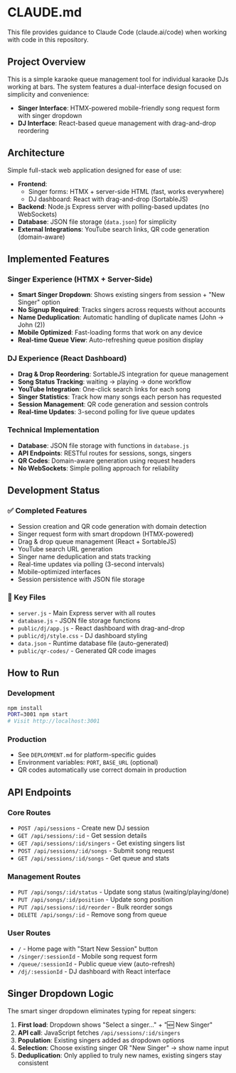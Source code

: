 # CLAUDE.md

This file provides guidance to Claude Code (claude.ai/code) when working with code in this repository.

## Project Overview

This is a simple karaoke queue management tool for individual karaoke DJs working at bars. The system features a dual-interface design focused on simplicity and convenience:
- **Singer Interface**: HTMX-powered mobile-friendly song request form with singer dropdown
- **DJ Interface**: React-based queue management with drag-and-drop reordering

## Architecture

Simple full-stack web application designed for ease of use:
- **Frontend**:
  - Singer forms: HTMX + server-side HTML (fast, works everywhere)
  - DJ dashboard: React with drag-and-drop (SortableJS)
- **Backend**: Node.js Express server with polling-based updates (no WebSockets)
- **Database**: JSON file storage (`data.json`) for simplicity
- **External Integrations**: YouTube search links, QR code generation (domain-aware)

## Implemented Features

### Singer Experience (HTMX + Server-Side)
- **Smart Singer Dropdown**: Shows existing singers from session + "New Singer" option
- **No Signup Required**: Tracks singers across requests without accounts
- **Name Deduplication**: Automatic handling of duplicate names (John → John (2))
- **Mobile Optimized**: Fast-loading forms that work on any device
- **Real-time Queue View**: Auto-refreshing queue position display

### DJ Experience (React Dashboard)
- **Drag & Drop Reordering**: SortableJS integration for queue management
- **Song Status Tracking**: waiting → playing → done workflow
- **YouTube Integration**: One-click search links for each song
- **Singer Statistics**: Track how many songs each person has requested
- **Session Management**: QR code generation and session controls
- **Real-time Updates**: 3-second polling for live queue updates

### Technical Implementation
- **Database**: JSON file storage with functions in `database.js`
- **API Endpoints**: RESTful routes for sessions, songs, singers
- **QR Codes**: Domain-aware generation using request headers
- **No WebSockets**: Simple polling approach for reliability

## Development Status

### ✅ Completed Features
- Session creation and QR code generation with domain detection
- Singer request form with smart dropdown (HTMX-powered)
- Drag & drop queue management (React + SortableJS)
- YouTube search URL generation
- Singer name deduplication and stats tracking
- Real-time updates via polling (3-second intervals)
- Mobile-optimized interfaces
- Session persistence with JSON file storage

### 🔧 Key Files
- `server.js` - Main Express server with all routes
- `database.js` - JSON file storage functions
- `public/dj/app.js` - React dashboard with drag-and-drop
- `public/dj/style.css` - DJ dashboard styling
- `data.json` - Runtime database file (auto-generated)
- `public/qr-codes/` - Generated QR code images

## How to Run

### Development
```bash
npm install
PORT=3001 npm start
# Visit http://localhost:3001
```

### Production
- See `DEPLOYMENT.md` for platform-specific guides
- Environment variables: `PORT`, `BASE_URL` (optional)
- QR codes automatically use correct domain in production

## API Endpoints

### Core Routes
- `POST /api/sessions` - Create new DJ session
- `GET /api/sessions/:id` - Get session details
- `GET /api/sessions/:id/singers` - Get existing singers list
- `POST /api/sessions/:id/songs` - Submit song request
- `GET /api/sessions/:id/songs` - Get queue and stats

### Management Routes
- `PUT /api/songs/:id/status` - Update song status (waiting/playing/done)
- `PUT /api/songs/:id/position` - Update song position
- `PUT /api/sessions/:id/reorder` - Bulk reorder songs
- `DELETE /api/songs/:id` - Remove song from queue

### User Routes
- `/` - Home page with "Start New Session" button
- `/singer/:sessionId` - Mobile song request form
- `/queue/:sessionId` - Public queue view (auto-refresh)
- `/dj/:sessionId` - DJ dashboard with React interface

## Singer Dropdown Logic

The smart singer dropdown eliminates typing for repeat singers:
1. **First load**: Dropdown shows "Select a singer..." + "🆕 New Singer"
2. **API call**: JavaScript fetches `/api/sessions/:id/singers`
3. **Population**: Existing singers added as dropdown options
4. **Selection**: Choose existing singer OR "New Singer" → show name input
5. **Deduplication**: Only applied to truly new names, existing singers stay consistent